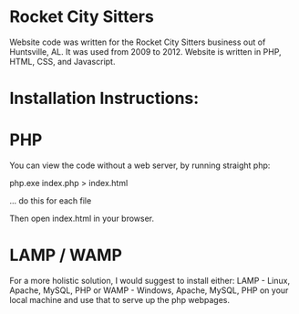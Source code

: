 # Rocket City Sitters

Website code was written for the Rocket City Sitters business out of Huntsville, AL.  It was used from 2009 to 2012.
Website is written in PHP, HTML, CSS, and Javascript.

# Installation Instructions:
# PHP
You can view the code without a web server, by running straight php:

php.exe index.php > index.html

... do this for each file

Then open index.html in your browser.

# LAMP / WAMP
For a more holistic solution, I would suggest to install either:
LAMP - Linux, Apache, MySQL, PHP
or
WAMP - Windows, Apache, MySQL, PHP
on your local machine and use that to serve up the php webpages.
